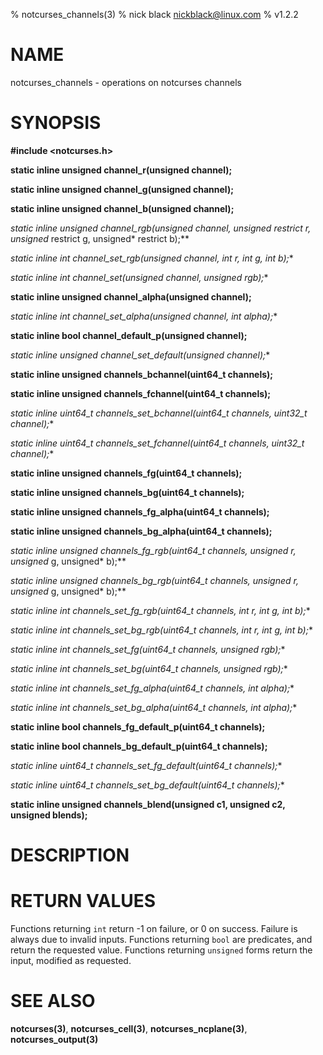 % notcurses_channels(3)
% nick black <nickblack@linux.com>
% v1.2.2

# NAME

notcurses_channels - operations on notcurses channels

# SYNOPSIS

**#include <notcurses.h>**

**static inline unsigned
channel_r(unsigned channel);**

**static inline unsigned
channel_g(unsigned channel);**

**static inline unsigned
channel_b(unsigned channel);**

**static inline unsigned
channel_rgb(unsigned channel, unsigned* restrict r, unsigned* restrict g,
                unsigned* restrict b);**

**static inline int
channel_set_rgb(unsigned* channel, int r, int g, int b);**

**static inline int
channel_set(unsigned* channel, unsigned rgb);**

**static inline unsigned
channel_alpha(unsigned channel);**

**static inline int
channel_set_alpha(unsigned* channel, int alpha);**

**static inline bool
channel_default_p(unsigned channel);**

**static inline unsigned
channel_set_default(unsigned* channel);**

**static inline unsigned
channels_bchannel(uint64_t channels);**

**static inline unsigned
channels_fchannel(uint64_t channels);**

**static inline uint64_t
channels_set_bchannel(uint64_t* channels, uint32_t channel);**

**static inline uint64_t
channels_set_fchannel(uint64_t* channels, uint32_t channel);**

**static inline unsigned
channels_fg(uint64_t channels);**

**static inline unsigned
channels_bg(uint64_t channels);**

**static inline unsigned
channels_fg_alpha(uint64_t channels);**

**static inline unsigned
channels_bg_alpha(uint64_t channels);**

**static inline unsigned
channels_fg_rgb(uint64_t channels, unsigned* r, unsigned* g, unsigned* b);**

**static inline unsigned
channels_bg_rgb(uint64_t channels, unsigned* r, unsigned* g, unsigned* b);**

**static inline int
channels_set_fg_rgb(uint64_t* channels, int r, int g, int b);**

**static inline int
channels_set_bg_rgb(uint64_t* channels, int r, int g, int b);**

**static inline int
channels_set_fg(uint64_t* channels, unsigned rgb);**

**static inline int
channels_set_bg(uint64_t* channels, unsigned rgb);**

**static inline int
channels_set_fg_alpha(uint64_t* channels, int alpha);**

**static inline int
channels_set_bg_alpha(uint64_t* channels, int alpha);**

**static inline bool
channels_fg_default_p(uint64_t channels);**

**static inline bool
channels_bg_default_p(uint64_t channels);**

**static inline uint64_t
channels_set_fg_default(uint64_t* channels);**

**static inline uint64_t
channels_set_bg_default(uint64_t* channels);**

**static inline unsigned
channels_blend(unsigned c1, unsigned c2, unsigned blends);**

# DESCRIPTION


# RETURN VALUES

Functions returning `int` return -1 on failure, or 0 on success. Failure is
always due to invalid inputs. Functions returning `bool` are predicates, and
return the requested value. Functions returning `unsigned` forms return the
input, modified as requested.

# SEE ALSO

**notcurses(3)**, **notcurses_cell(3)**, **notcurses_ncplane(3)**,
**notcurses_output(3)**
